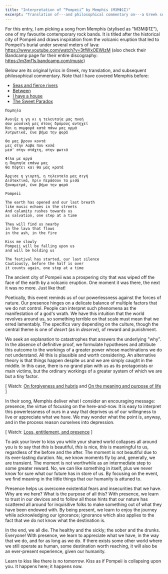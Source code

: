 ```yaml
---
title: "Interpretation of “Pompeii” by Memphis (Μ3ΜΦ1Σ)"
excerpt: "Translation of---and philosophical commentary on---a Greek song whose translated title is 'Pompeii'."
---
```


For this entry, I am picking a song from Memphis (stylised as
"Μ3ΜΦ1Σ"), one of my favourite contemporary rock bands.  It is titled
after the historical city of Pompeii and draws inspiration from the
volcanic eruption that led to Pompeii's burial under several meters of
lava: <https://www.youtube.com/watch?v=3tfWxOEWIzM> (also check their
Bandcamp page for their entire discography:
<https://m3mf1s.bandcamp.com/music>)

Below are its original lyrics in Greek, my translation, and subsequent
philosophical commentary.  Note that I have covered Memphis before:

- [Seas and fierce rivers](https://protesilaos.com/interpretations/2022-10-15-memphis-seas-fierce-rivers/)
- [Between](https://protesilaos.com/interpretations/2022-08-20-memphis-between/)
- [I have a house](https://protesilaos.com/interpretations/2022-07-18-memphis-house/)
- [The Sweet Paradox](https://protesilaos.com/interpretations/2022-07-01-memphis-sweet-paradox/)

```
Πομπηία

Άνοιξε η γη κι η τελευταία μας πνοή
σαν μουσική μες στους δρόμους αντηχεί
Και η συμφορά κατά πάνω μας ορμά
λυτρωτικά, ένα βήμα την φορά

θα μας βρουν κοντά
μες στην λαβα που κυλά
μεσ' στην στάχτη, στην φωτιά

Φίλα με αργά
η Πομπηία επάνω μας
θα πέφτει και θα μας κρατά

Άρχισε η γιορτή, η τελευταία μας σιγή
Διστακτικά, πριν περάσουν τα μισά
ξαναμετρά, ένα βήμα την φορά
```

```
Pompeii

The earth has opened and our last breath
like music echoes in the streets
And calamity rushes towards us
as salvation, one step at a time

They will find us nearby
in the lava that flows
in the ash, in the fire

Kiss me slowly
Pompeii will be falling upon us
and will be holding us

The festival has started, our last silence
Cautiously, before the half is over
it counts again, one step at a time
```

The ancient city of Pompeii was a prospering city that was wiped off
the face of the earth by a volcanic eruption.  One moment it was
there, the next it was no more.  Just like that!

Poetically, this event reminds us of our powerlessness against the
forces of nature.  Our presence hinges on a delicate balance of
multiple factors that we do not control.  People can interpret such
phenomena as the manifestation of a god's wrath.  We have this
intuition that the world revolves around us, so something terrible on
that scale must mean that we erred lamentably.  The specifics vary
depending on the culture, though the central theme is one of _desert_
(as in _deserve_), of reward and punishment.

We seek an explanation to catastrophes that answers the underlying
"why".  In the absence of definitive proof, we formulate hypotheses
and attribute this outcome to the workings of a greater power whose
machinations we do not understand.  All this is plausible and worth
considering.  An alternative theory is that things happen despite us
and we are simply caught in the middle.  In this case, there is no
grand plan with us as its protagonists or main victims, but the
ordinary workings of a greater system of which we are but a tiny
factor.

[ Watch: [On forgiveness and hubris](https://protesilaos.com/books/2022-10-25-forgiveness-hubris/) and
[On the meaning and purpose of life](https://protesilaos.com/books/2022-11-02-meaning-purpose-life/) ]

In their song, Memphis deliver what I consider an encouraging message:
presence, the virtue of focusing on the here-and-now.  It is easy to
interpret this powerlessness of ours in a way that deprives us of our
willingness to live or appreciate what we have.  We may wonder what
the point is, anyway, and in the process reason ourselves into
depression.

[ Watch: [Loss, entitlement, and presence](https://protesilaos.com/books/2022-10-17-loss-entitlement-presence/) ]

To ask your lover to kiss you while your shared world collapses all
around you is to say that _this_ is beautiful, _this_ is nice, _this_
is meaningful to us, regardless of the before and the after.  The
moment is not beautiful due to its ever-lasting duration.  No, we know
moments fly by and, generally, we are transient.  The moment is not
worthwhile as an intermediate step to some greater reward.  No, we can
like something in itself, plus we never know for sure what our future
has in store of us.  By focusing on the event, we find meaning in the
little things that our humanity is attuned to.

Presence helps us overcome existential fears and insecurities that we
have.  Why are we here?  What is the purpose of all this?  With
presence, we learn to trust in our devices and to follow all those
hints that our nature has scattered all around for inquisitive folks
to make something out of what they have been endowed with.  By being
present, we learn to enjoy the journey while acknowledging our
ignorance; ignorance which also applies to the fact that we do not
know what the destination is.

In the end, we all die.  The healthy and the sickly; the sober and the
drunks.  Everyone!  With presence, we learn to appreciate what we
have, in the way that we do, and for as long as we do.  If there
exists some other world where we still operate as human, some
destination worth reaching, it will also be an ever-present
experience, given our humanity.

Learn to kiss like there is no tomorrow.  Kiss as if Pompeii is
collapsing upon you.  It happens here; it happens now.
